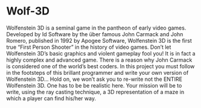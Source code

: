# Wolf-3D
Wolfenstein 3D is a seminal game in the pantheon of early video games. Developed by Id Software by the über famous John Carmack and John Romero, published in 1992 by Apogee Software, Wolfenstein 3D is the first true “First Person Shooter” in the history of video games.
Don’t let Wolfenstein 3D’s basic graphics and violent gameplay fool you! It is in fact a highly complex and advanced game. There is a reason why John Carmack is considered one of the world’s best coders.
In this project you must follow in the footsteps of this brillant programmer and write your own version of Wolfenstein 3D... Hold on, we won’t ask you to re-write not the ENTIRE Wolfenstein 3D. One has to be be realistic here. Your mission will be to write, using the ray casting technique, a 3D representation of a maze in which a player can find his/her way.
